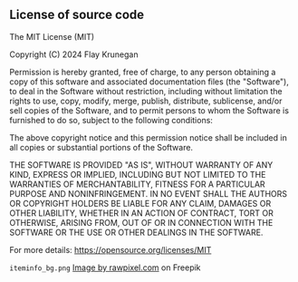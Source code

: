 License of source code
----------------------

The MIT License (MIT)

Copyright (C) 2024 Flay Krunegan

Permission is hereby granted, free of charge, to any person obtaining a copy of this
software and associated documentation files (the "Software"), to deal in the Software
without restriction, including without limitation the rights to use, copy, modify, merge,
publish, distribute, sublicense, and/or sell copies of the Software, and to permit
persons to whom the Software is furnished to do so, subject to the following conditions:

The above copyright notice and this permission notice shall be included in all copies or
substantial portions of the Software.

THE SOFTWARE IS PROVIDED "AS IS", WITHOUT WARRANTY OF ANY KIND, EXPRESS OR IMPLIED,
INCLUDING BUT NOT LIMITED TO THE WARRANTIES OF MERCHANTABILITY, FITNESS FOR A PARTICULAR
PURPOSE AND NONINFRINGEMENT. IN NO EVENT SHALL THE AUTHORS OR COPYRIGHT HOLDERS BE LIABLE
FOR ANY CLAIM, DAMAGES OR OTHER LIABILITY, WHETHER IN AN ACTION OF CONTRACT, TORT OR
OTHERWISE, ARISING FROM, OUT OF OR IN CONNECTION WITH THE SOFTWARE OR THE USE OR OTHER
DEALINGS IN THE SOFTWARE.

For more details:
<https://opensource.org/licenses/MIT>


`iteminfo_bg.png` [Image by rawpixel.com](https://www.freepik.com/free-photo/brown-wooden-textured-flooring-background_17848009.htm#query=dark%20wod%20texture&position=0&from_view=search&track=ais&uuid=8d80eebd-9467-4cc8-b528-bb508f4b48ad) on Freepik